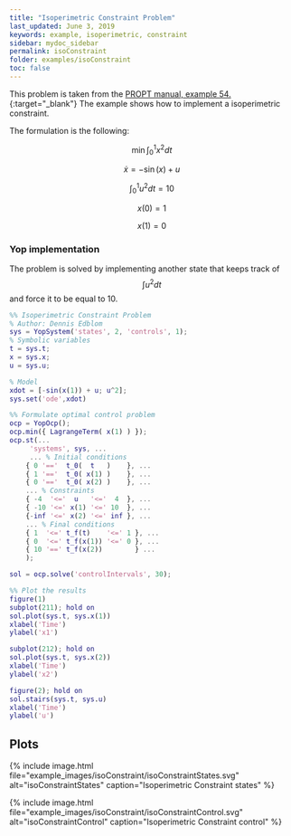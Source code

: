 ```yaml
---
title: "Isoperimetric Constraint Problem"
last_updated: June 3, 2019
keywords: example, isoperimetric, constraint
sidebar: mydoc_sidebar
permalink: isoConstraint
folder: examples/isoConstraint
toc: false
---
```


This problem is taken from the [PROPT manual, example 54.](https://tomopt.com/docs/propt/tomlab_propt055.php){:target="_blank"}
The example shows how to implement a isoperimetric constraint.

The formulation is the following:

$$\min \int_0^1 x^2 dt$$

$$\dot{x} = -\sin(x) + u$$

$$\int_0^1 u^2 dt = 10$$

$$x(0) = 1$$

$$x(1) = 0$$

### Yop implementation
The problem is solved by implementing another state that keeps track of $$\int u^2 dt$$ and force it to be equal to 10.
```matlab
%% Isoperimetric Constraint Problem
% Author: Dennis Edblom
sys = YopSystem('states', 2, 'controls', 1);
% Symbolic variables
t = sys.t;
x = sys.x;
u = sys.u;

% Model
xdot = [-sin(x(1)) + u; u^2];
sys.set('ode',xdot)

%% Formulate optimal control problem
ocp = YopOcp();
ocp.min({ LagrangeTerm( x(1) ) });
ocp.st(...
     'systems', sys, ...
     ... % Initial conditions
    { 0 '=='  t_0(  t   )    }, ...
    { 1 '=='  t_0( x(1) )    }, ...
    { 0 '=='  t_0( x(2) )    }, ...
    ... % Constraints
    { -4  '<='  u   '<='  4  }, ...
    { -10 '<=' x(1) '<=' 10  }, ...
    {-inf '<=' x(2) '<=' inf }, ...
    ... % Final conditions
    { 1  '<=' t_f(t)    '<=' 1 }, ...
    { 0  '<=' t_f(x(1)) '<=' 0 }, ...
    { 10 '==' t_f(x(2))        } ...
    );

sol = ocp.solve('controlIntervals', 30);

%% Plot the results
figure(1)
subplot(211); hold on
sol.plot(sys.t, sys.x(1))
xlabel('Time')
ylabel('x1')

subplot(212); hold on
sol.plot(sys.t, sys.x(2))
xlabel('Time')
ylabel('x2')

figure(2); hold on
sol.stairs(sys.t, sys.u)
xlabel('Time')
ylabel('u')
```

## Plots

{% include image.html file="example_images/isoConstraint/isoConstraintStates.svg" alt="isoConstraintStates" caption="Isoperimetric Constraint states" %}

{% include image.html file="example_images/isoConstraint/isoConstraintControl.svg" alt="isoConstraintControl" caption="Isoperimetric Constraint control" %}
